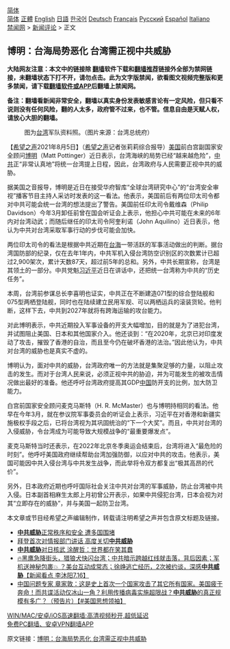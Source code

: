  <!-- 面包屑导航 --> <div class="breadcrumb"><!-- GTranslate: https://gtranslate.io/ -->  <div class="switcher notranslate">  <div class="selected">  <a href="#" onclick="return false;"> 简体</a>  </div>  <div class="option">  <a href="https://www.bannedbook.org" onclick="doGTranslate('zh-CN|zh-CN');jQuery('div.switcher div.selected a').html(jQuery(this).html());return false;" title="简体中文" class="nturl selected"> 简体</a>  <a href="https://www.bannedbook.org/zh-tw/" onclick="doGTranslate('zh-CN|zh-TW');jQuery('div.switcher div.selected a').html(jQuery(this).html());return false;" title="繁體中文" class="nturl"> 正體</a>  <a href="https://www.bannedbook.org/en/" onclick="doGTranslate('zh-CN|en');jQuery('div.switcher div.selected a').html(jQuery(this).html());return false;" title="English" class="nturl"> English</a>  <a href="https://www.bannedbook.org/ja/" onclick="doGTranslate('zh-CN|ja');jQuery('div.switcher div.selected a').html(jQuery(this).html());return false;" title="日本語" class="nturl"> 日語</a>  <a href="https://www.bannedbook.org/ko/" onclick="doGTranslate('zh-CN|ko');jQuery('div.switcher div.selected a').html(jQuery(this).html());return false;" title="한국어" class="nturl"> 한국어</a>  <a href="https://www.bannedbook.org/de/" onclick="doGTranslate('zh-CN|de');jQuery('div.switcher div.selected a').html(jQuery(this).html());return false;" title="Deutsch" class="nturl"> Deutsch</a>  <a href="https://www.bannedbook.org/fr/" onclick="doGTranslate('zh-CN|fr');jQuery('div.switcher div.selected a').html(jQuery(this).html());return false;" title="Français" class="nturl"> Français</a>  <a href="https://www.bannedbook.org/ru/" onclick="doGTranslate('zh-CN|ru');jQuery('div.switcher div.selected a').html(jQuery(this).html());return false;" title="Русский" class="nturl"> Русский</a>  <a href="https://www.bannedbook.org/es/" onclick="doGTranslate('zh-CN|es');jQuery('div.switcher div.selected a').html(jQuery(this).html());return false;" title="Español" class="nturl"> Español</a>  <a href="https://www.bannedbook.org/it/" onclick="doGTranslate('zh-CN|it');jQuery('div.switcher div.selected a').html(jQuery(this).html());return false;" title="Italiano" class="nturl"> Italiano</a>  </div>  </div>      <div class='breadcrumb-sub'><!-- Breadcrumb NavXT 6.3.0 --> <a href="https://www.bannedbook.org/" class="home">禁闻网</a> &gt; <a href="https://www.bannedbook.org/bnews/comments/" class="category">新闻评论</a> &gt; 正文</div></div><h2>博明：台海局势恶化 台湾需正视中共威胁</h2> <p class="notice"><b>大陆网友注意：本文中的链接除 <a href="https://github.com/bannedbook/fanqiang" >翻墙</a>软件下载和<a href="https://github.com/killgcd/justmysocks/blob/master/README.md">翻墙推荐</a>链接外全部为禁网链接，未翻墙状态下打不开，请勿点击。此为文字版禁闻，欲看图文视频完整版和更多禁闻，请下载<a href="https://github.com/bannedbook/fanqiang">翻墙软件或APP</a>后翻墙上禁闻网。</p><p>备注：翻墙看新闻非常安全，翻墙以真实身份发表敏感言论有一定风险，但只看不说则没有任何风险，翻的人太多，政府管不过来，也不管。信息自由是天赋人权，请放心大胆的翻墙。</b></p>  <div class="entry"> <figure><figcaption>图为<a href="https://www.bannedbook.org/bnews/tag/%e5%8f%b0%e6%b9%be/" class="st_tag internal_tag" rel="tag" title="标签 台湾 下的日志">台湾</a>军队资料照。（图片来源：台湾总统府）</figcaption></figure> <p>【<span class='wp_keywordlink_affiliate'><a href="https://www.soundofhope.org" title="希望之声" target="_blank">希望之声</a></span>2021年8月5日】（<a href="https://www.bannedbook.org/bnews/tag/%e5%b8%8c%e6%9c%9b%e4%b9%8b%e5%a3%b0/" class="st_tag internal_tag" rel="tag" title="标签 希望之声 下的日志">希望之声</a>记者张莉莉综合报导）<a href="https://www.bannedbook.org/bnews/tag/%e7%be%8e%e5%9b%bd/" class="st_tag internal_tag" rel="tag" title="标签 美国 下的日志">美国</a>前白宫副国家安全顾问<a href="https://www.bannedbook.org/bnews/tag/%E5%8D%9A%E6%98%8E/" class="st_tag internal_tag" rel="tag" title="标签 博明 下的日志">博明</a>（Matt Pottinger）近日表示，台湾海峡的局势已经“越来越危险”，<a href="https://www.bannedbook.org/bnews/tag/%e4%b8%ad%e5%85%b1/" class="st_tag internal_tag" rel="tag" title="标签 中共 下的日志">中共</a>正“非常认真地”将统一台湾提上日程，因此，台湾政府与人民需要正视中共的威胁。</p> <p>据美国之音报导，博明是近日在接受华府智库“全球台湾研究中心”的“台湾安全审视”播客节目主持人采访时发表的这一看法。他表示，美国前后有两位印太司令都对中共可能会统一台湾的想法提出了警告。美国前任印太司令戴维森（Philip Davidson）今年3月卸任前曾在国会听证会上表示，他担心中共可能在未来的6年内对台湾动武；而随后继任的印太司令阿奎利诺（John Aquilino）近日表示，他认为中共对台湾采取军事行动的步伐可能会加快。</p> <p>两位印太司令的看法是根据中共近期在<a href="https://www.bannedbook.org/bnews/tag/%E5%8F%B0%E6%B5%B7/" class="st_tag internal_tag" rel="tag" title="标签 台海 下的日志">台海</a>一带活跃的军事活动做出的判断。据台湾国防部的纪录，仅在去年1年内，中共军机入侵台湾防空识别区的次数累计已超过2,900架次，累计天数87天，超过前5年的总和。另外，中共长期宣称，台湾是其领土的一部分。中共党魁<a href="https://www.bannedbook.org/bnews/tag/%e4%b9%a0%e8%bf%91%e5%b9%b3/" class="st_tag internal_tag" rel="tag" title="标签 习近平 下的日志">习近平</a>近日在讲话中，还把统一台湾称为中共的“历史任务”。</p>  <p>本周，台湾前参谋总长李喜明也证实，中共正在不断建造071型的综合登陆舰和075型两栖登陆舰，同时也在陆续建立民用军规、可以两栖运兵的滚装货轮。他判断，这样下去，中共到2027年就将有跨海运输的攻台能力。</p> <p>对此博明表示，中共近期投入军事设备的开支大幅增加，目的就是为了进犯台湾，并试图阻止美国、日本和其他国家介入。他还谈到：“在2020年，北京已对印度发动了攻击，摧毁了香港的自治，而且至今仍在破坏香港的法治。”因此他认为，中共对台湾的威胁也是真实不虚的。</p> <p>博明认为，面对中共的威胁，台湾政府唯一的方法就是集聚足够的力量，以阻止攻击的发生。而对于台湾人民来说，必须正视中共的胁迫，并为可能发生的被攻击情况做出最好的准备。他还呼吁台湾政府提高其GDP<span class='wp_keywordlink_affiliate'><a href="https://www.bannedbook.org/" title="中国" target="_blank">中国</a></span>防开支的比例，加大防卫能力。</p>  <p>白宫前国家安全顾问麦克马斯特（H. R. McMaster）也与博明持相同的看法。他早在今年3月，就在参议院军事委员会的听证会上表示，习近平在对香港和新疆实施极权手段之后，已将台湾视为其巩固统治的“下一个大奖”。而且，中共对台湾的入侵威胁，令台湾成为可能导致大规模战争的“最重要爆发点”。</p> <p>麦克马斯特当时还表示，在2022年北京冬季奥运会结束后，台湾将进入“最危险的时刻”。他呼吁美国政府继续帮助台湾加强防御，以应对中共的攻击。他表示，美国可能因中共入侵台湾与中共发生战争，而此举将令双方都复出“极其高昂的代价”。</p> <p>另外，日本政府近期也呼吁国际社会关注中共对台湾的军事威胁，防止台湾被中共入侵。日本副首相麻生太郎上月初曾公开表示，如果中共侵犯台湾，日本会视为对其“立即存在的威胁”，并与美国一起防卫台湾。</p>  <p>本文章或节目经希望之声编辑制作，转载请注明希望之声并包含原文标题及链接。 </p> <ul class='op-related-articles' title='相关阅读'> <li><a href='https://www.bannedbook.org/bnews/ssgc/20210803/1599574.html' target='_blank'><b>中共威胁</b>正常秩序和安全 遭多国围堵</a></li> <li><a href='https://www.bannedbook.org/bnews/comments/20210728/1595940.html' target='_blank'>拜登首次对情报部门讲话 高度关切<b>中共威胁</b></a></li> <li><a href='https://www.bannedbook.org/bnews/cnnews/20210722/1591708.html' target='_blank'><b>中共威胁</b>对日核武 涂醒哲：世界都在笑其蠢</a></li> <li><a href='https://www.bannedbook.org/bnews/bannedvideo/20210716/1588180.html' target='_blank'>🔥黑鹰急降街头，猎狼犬快闪台湾；中共暗示跨越红线就击落，背后因素；军机送神秘包裹💥 ？美台互动成常态；徐峥逃亡经历，2次被约谈，深感<b>中共威胁</b>【新闻看点 李沐阳7.16】</a></li> <li><a href='https://www.bannedbook.org/bnews/bannedvideo/20210715/1587392.html' target='_blank'>中国问题专家 章家敦：这是史上首次一个国家攻击了其它所有国家。美国疲于奔命！而共谍活动仅冰山一角？利用传播病毒实施超限战？<b>中共威胁</b>的真正规模有多广？（预告片）【#美国思想领袖】</a></li> </ul> <p class="texttj"> <a href="https://github.com/bannedbook/fanqiang/wiki/V2ray%E6%9C%BA%E5%9C%BA" target="_blank">WIN/MAC/安卓/iOS高速翻墙:高清视频秒开,超低延迟</a><br/> <a href="https://github.com/bannedbook/fanqiang/wiki/%E7%A6%81%E9%97%BB%E7%BD%91%E5%AE%89%E5%8D%93%E7%BF%BB%E5%A2%99%E6%96%B0%E9%97%BBAPP" target="_blank">免费PC翻墙、安卓VPN翻墙APP</a></p><p>原文链接：<a class="src_link"  href="https://www.soundofhope.org/post/532721" target="_blank">博明：台海局势恶化 台湾需正视中共威胁</a></p> <a name='sharetosocial'></a>  <div style="margin-bottom:5px;padding-bottom:5px;clear:both"> <div id="archive-pix-1" class="banner-ads"> <!-- AuctionX Display platform tag START --> <div id="26318x728x90x621x_ADSLOT2" clicktrack="%%CLICK_URL_ESC%%"></div> <!-- AuctionX Display platform tag END --> </div> <div id="archive-pix-2" class="banner-ads"> <!-- AuctionX Display platform tag START --> <div id="26315x300x250x621x_ADSLOT2" clicktrack="%%CLICK_URL_ESC%%"></div> <!-- AuctionX Display platform tag END --> </div> </div>  <div id="archive-pix-1" class="banner-ads"> <!-- AuctionX Display platform tag START --> <div id="26318x728x90x621x_ADSLOT3" clicktrack="%%CLICK_URL_ESC%%"></div> <!-- AuctionX Display platform tag END --> </div> </div><!--END ENTRY--> 
